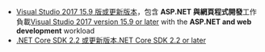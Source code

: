 * <span data-ttu-id="daf42-101">[Visual Studio 2017 15.9 版或更新版本](https://visualstudio.microsoft.com/downloads/)，包含 **ASP.NET 與網頁程式開發**工作負載</span><span class="sxs-lookup"><span data-stu-id="daf42-101">[Visual Studio 2017 version 15.9 or later](https://visualstudio.microsoft.com/downloads/) with the **ASP.NET and web development** workload</span></span>
* [<span data-ttu-id="daf42-102">.NET Core SDK 2.2 或更新版本</span><span class="sxs-lookup"><span data-stu-id="daf42-102">.NET Core SDK 2.2 or later</span></span>](https://www.microsoft.com/net/download/all)